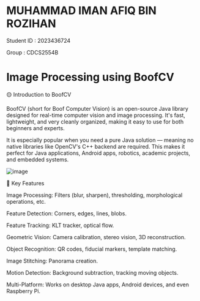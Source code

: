 # MUHAMMAD IMAN AFIQ BIN ROZIHAN
Student ID : 2023436724

Group : CDCS2554B

# Image Processing using BoofCV



🟡 Introduction to BoofCV


BoofCV (short for Boof Computer Vision) is an open-source Java library designed for real-time computer vision and image processing. It's fast, lightweight, and very cleanly organized, making it easy to use for both beginners and experts.

It is especially popular when you need a pure Java solution — meaning no native libraries like OpenCV's C++ backend are required. This makes it perfect for Java applications, Android apps, robotics, academic projects, and embedded systems.


![image](https://github.com/user-attachments/assets/3910a1f1-c33b-4da4-9aa1-62a0329b93ae)



🔵 Key Features


Image Processing: Filters (blur, sharpen), thresholding, morphological operations, etc.

Feature Detection: Corners, edges, lines, blobs.

Feature Tracking: KLT tracker, optical flow.

Geometric Vision: Camera calibration, stereo vision, 3D reconstruction.

Object Recognition: QR codes, fiducial markers, template matching.

Image Stitching: Panorama creation.

Motion Detection: Background subtraction, tracking moving objects.

Multi-Platform: Works on desktop Java apps, Android devices, and even Raspberry Pi.


